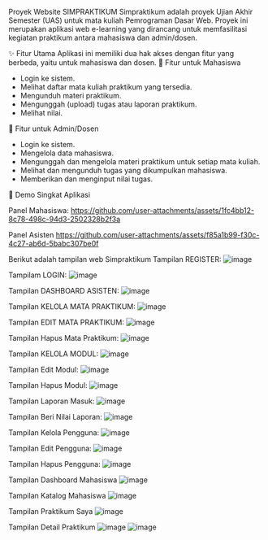 Proyek Website SIMPRAKTIKUM
Simpraktikum adalah proyek Ujian Akhir Semester (UAS) untuk mata kuliah Pemrograman Dasar Web. Proyek ini merupakan aplikasi web e-learning yang dirancang untuk memfasilitasi kegiatan praktikum antara mahasiswa dan admin/dosen.

✨ Fitur Utama
Aplikasi ini memiliki dua hak akses dengan fitur yang berbeda, yaitu untuk mahasiswa dan dosen.
👤 Fitur untuk Mahasiswa
- Login ke sistem.
- Melihat daftar mata kuliah praktikum yang tersedia.
- Mengunduh materi praktikum.
- Mengunggah (upload) tugas atau laporan praktikum.
- Melihat nilai.

👑 Fitur untuk Admin/Dosen
- Login ke sistem.
- Mengelola data mahasiswa.
- Mengunggah dan mengelola materi praktikum untuk setiap mata kuliah.
- Melihat dan mengunduh tugas yang dikumpulkan mahasiswa.
- Memberikan dan menginput nilai tugas.

🎥 Demo Singkat Aplikasi

Panel Mahasiswa:
https://github.com/user-attachments/assets/1fc4bb12-8c78-498c-94d3-2502328b2f3a


Panel Asisten
https://github.com/user-attachments/assets/f85a1b99-f30c-4c27-ab6d-5babc307be0f



Berikut adalah tampilan web Simpraktikum
Tampilan REGISTER:
![image](https://github.com/user-attachments/assets/4783e39e-20c4-48b9-9094-041c0d641206)

Tampilam LOGIN:
![image](https://github.com/user-attachments/assets/ffcd0fcc-455b-43a4-9548-70052d0276ea)

Tampilan DASHBOARD ASISTEN:
![image](https://github.com/user-attachments/assets/e0f77de3-7d1d-4031-ba6c-45e996e1e1d8)

Tampilan KELOLA MATA PRAKTIKUM:
![image](https://github.com/user-attachments/assets/542da501-faff-4fda-aab7-b5cbd333b50d)

Tampilan EDIT MATA PRAKTIKUM:
![image](https://github.com/user-attachments/assets/439c4aa7-aa00-4991-8111-836d83a32e8f)

Tampilan Hapus Mata Praktikum:
![image](https://github.com/user-attachments/assets/974adef7-c34e-48a3-be1e-4035ecb5f885)

Tampilan KELOLA MODUL:
![image](https://github.com/user-attachments/assets/1aa46fcc-f52a-4367-b9f5-9e9e41b791b0)

Tampilan Edit Modul:
![image](https://github.com/user-attachments/assets/62b437a8-5614-48cb-af8a-1cd069ce2167)

Tampilan Hapus Modul:
![image](https://github.com/user-attachments/assets/f69c26fc-338d-4d50-848b-c4b127e67fae)

Tampilan Laporan Masuk:
![image](https://github.com/user-attachments/assets/4ba9ec38-bc02-4766-a3c3-2bd9d0013cfe)

Tampilan Beri Nilai Laporan:
![image](https://github.com/user-attachments/assets/5d11b280-be1d-4d29-9a00-c49dd668a9d4)

Tampilan Kelola Pengguna:
![image](https://github.com/user-attachments/assets/5743f027-a228-48b7-a93e-e4b314cb23d6)

Tampilan Edit Pengguna:
![image](https://github.com/user-attachments/assets/85153cb5-db0a-49ff-88ad-253b3a9c94f3)

Tampilan Hapus Pengguna:
![image](https://github.com/user-attachments/assets/5ccf570d-0ca6-42bd-b5a0-23773ac5c3a4)

Tampilan Dashboard Mahasiswa
![image](https://github.com/user-attachments/assets/a42a5648-abbb-4545-a612-8a91f5112067)

Tampilan Katalog Mahasiswa
![image](https://github.com/user-attachments/assets/c1e2ab32-c309-4f2d-b68f-84eb05c0840a)

Tampilan Praktikum Saya
![image](https://github.com/user-attachments/assets/94c7a742-42a8-46e5-bc6a-a6b875051222)

Tampilan Detail Praktikum
![image](https://github.com/user-attachments/assets/acce9d7b-cc3a-4901-9d04-2067f44666ed)
![image](https://github.com/user-attachments/assets/b4f04102-7808-4636-bfd5-6e4bdab0a03f)
